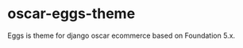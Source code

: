 oscar-eggs-theme
================

Eggs is theme for django oscar ecommerce based on Foundation 5.x.
